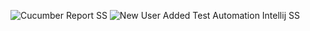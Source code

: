 ![Cucumber Report SS](https://github.com/user-attachments/assets/16d49dc1-dec4-49dc-be62-d78710b4a22c)
![New User Added Test Automation Intellij SS ](https://github.com/user-attachments/assets/3e266996-d8ce-49df-9c72-a0ec72333fe5)
